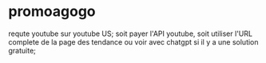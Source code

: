 # promoagogo

requte youtube sur youtube US; soit payer l'API youtube, soit utiliser l'URL complete de la page des tendance ou voir avec chatgpt si il y a une solution gratuite;
